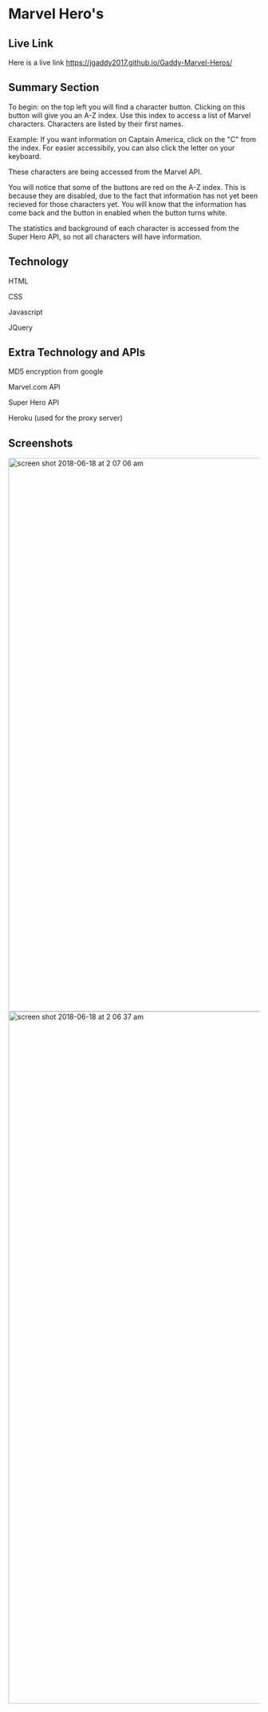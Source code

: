 # Marvel Hero's

## Live Link

Here is a live link <https://jgaddy2017.github.io/Gaddy-Marvel-Heros/>

## Summary Section

To begin: on the top left you will find a character button. Clicking on this button will give you an A-Z index. Use this index to access a list of Marvel characters. Characters are listed by their first names.

Example: If you want information on Captain America, click on the "C" from the index. For easier accessibily, you can also click the letter on your keyboard.

These characters are being accessed from the Marvel API.

You will notice that some of the buttons are red on the A-Z index. This is because they are disabled, due to the fact that information has not yet been recieved for those characters yet. You will know that the information has come back and the button in enabled when the button turns white.

The statistics and background of each character is accessed from the Super Hero API, so not all characters will have information.

## Technology 

HTML

CSS

Javascript

JQuery

## Extra Technology and APIs

MD5 encryption from google

Marvel.com API

Super Hero API

Heroku (used for the proxy server)

## Screenshots

<img width="1109" alt="screen shot 2018-06-18 at 2 07 06 am" src="https://user-images.githubusercontent.com/10607107/41522591-aafa4140-72a4-11e8-9c5e-bb3a26cc24fb.png">

<img width="1387" alt="screen shot 2018-06-18 at 2 06 37 am" src="https://user-images.githubusercontent.com/10607107/41522605-b248f37e-72a4-11e8-8cfa-c9539c8ad8bf.png">
